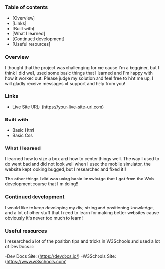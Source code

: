 
### Table of contents

- [Overview]
- [Links]
- [Built with]
- [What I learned]
- [Continued development]
- [Useful resources]


### Overview

I thought that the project was challenging for me cause I'm a begginer, but I think I did well, used some basic things that I learned and I'm happy with how it worked out. Please judge my solution and feel free to hint me up, I will gladly receive messages of support and help from you!


### Links

- Live Site URL: (https://your-live-site-url.com)


### Built with

- Basic Html
- Basic Css

### What I learned

I learned how to size a box and how to center things well. The way I used to do went bad and did not look well when I used the mobile simulator, the website kept looking bugged, but I researched and fixed it!!

The other things I did was using basic knowledge that I got from the Web development course that I'm doing!!

### Continued development

I would like to keep developing my div, sizing and positioning knowledge, and a lot of other stuff that I need to learn for making better websites cause obviously it's never too much to learn!


### Useful resources

I researched a lot of the position tips and tricks in W3Schools and used a lot of DevDocs.io

-Dev Docs Site: (https://devdocs.io/)
-W3Schools Site: (https://www.w3schools.com)



